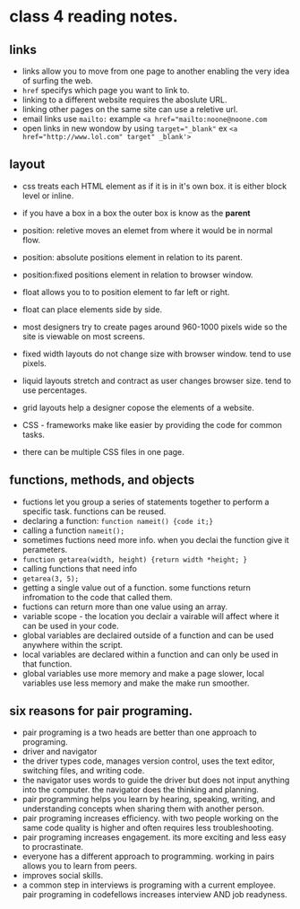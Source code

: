 # class 4 reading notes.

## links
- links allow you to move from one page to another enabling the very idea of surfing the web.
- `href` specifys which page you want to link to.
- linking to a different website requires the aboslute URL.
- linking other pages on the same site can use a reletive url.
- email links use `mailto:` example `<a href="mailto:noone@noone.com`
- open links in new wondow by using `target="_blank"` ex `<a href="http://www.lol.com" target" _blank'>`

## layout
- css treats each HTML element as if it is in it's own box. it is either block level or inline.
- if you have a box in a box the outer box is know as the **parent**
- position: reletive moves an elemet from where it would be in normal flow.
- position: absolute positions element in relation to its parent.
- position:fixed positions element in relation to browser window.
- float allows you to to position element to far left or right.
- float can place elements side by side.

- most designers try to create pages around 960-1000 pixels wide so the site is viewable on most screens.
- fixed width layouts do not change size with browser window. tend to use pixels.
- liquid layouts stretch and contract as user changes browser size. tend to use percentages.

- grid layouts help a designer copose the elements of a website.
- CSS - frameworks make like easier by providing the code for common tasks.
- there can be multiple CSS files in one page.

## functions, methods, and objects
- fuctions let you group a series of statements together to perform a specific task. functions can be reused.
- declaring a function: `function nameit() {code it;}` 
- calling a function `nameit();`
- sometimes fuctions need more info. when you declai the function give it perameters.
- `function getarea(width, height) {return width *height; }`
- calling functions that need info
- `getarea(3, 5);`
- getting a single value out of a function. some functions return infromation to the code that called them.
- fuctions can return more than one value using an array.
- variable scope - the location you declair a vairable will affect where it can be used in your code.
- global variables are declaired outside of a function and can be used anywhere within the script. 
- local variables are declared within a function and can only be used in that function.
- global variables use more memory and make a page slower, local variables use less memory and make the make run smoother.

## six reasons for pair programing.
- pair programing is a two heads are better than one approach to programing.
- driver and navigator
- the driver types code, manages version control, uses the text editor, switching files, and writing code.
- the navigator uses words to guide the driver but does not input anything into the computer. the navigator does the thinking and planning.
- pair programming helps you learn by hearing, speaking, writing, and understanding concepts when sharing them with another person.
- pair programing increases efficiency. with two people working on the same code quality is higher and often requires less troubleshooting.
- pair programing increases engagement. its more exciting and less easy to procrastinate.
- everyone has a different approach to programming. working in pairs allows you to learn from peers.
- improves social skills.
- a common step in interviews is programing with a current employee. pair programing in codefellows increases interview AND job readyness.



